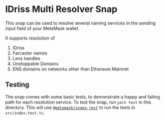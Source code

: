 # IDriss Multi Resolver Snap

This snap can be used to resolve several naming services in the sending input field of your MetaMask wallet. 

It supports resolution of

1. IDriss
2. Farcaster names
3. Lens handles
4. Unstoppable Domains
5. ENS domains on networks other than Ethereum Mainnet

## Testing

The snap comes with some basic tests, to demonstrate a happy and failing path for each resolution service. 
To test the snap, run `yarn test` in this directory. This will use
[`@metamask/snaps-jest`](https://github.com/MetaMask/snaps/tree/main/packages/snaps-jest)
to run the tests in `src/index.test.ts`.
